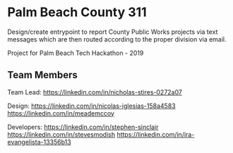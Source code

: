 # Palm Beach County 311

Design/create entrypoint to report County Public Works projects via text messages which are then routed according to the proper division via email.

Project for Palm Beach Tech Hackathon - 2019

## Team Members

Team Lead:
https://linkedin.com/in/nicholas-stires-0272a07

Design:
https://linkedin.com/in/nicolas-iglesias-158a4583
https://linkedin.com/in/meademccoy

Developers:
https://linkedin.com/in/stephen-sinclair
https://linkedin.com/in/stevesmodish
https://linkedin.com/in/ira-evangelista-13356b13
